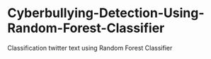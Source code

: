# Cyberbullying-Detection-Using-Random-Forest-Classifier
Classification twitter text using Random Forest Classifier
